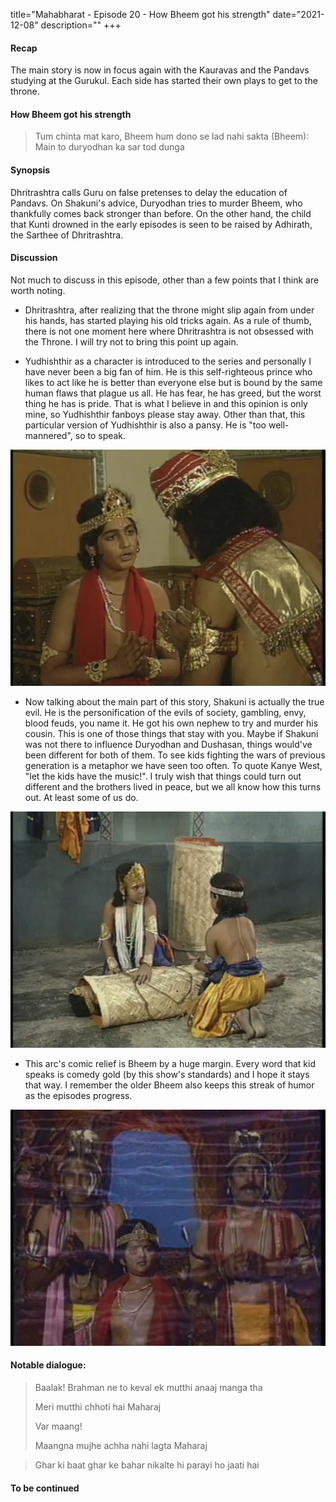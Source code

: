 title="Mahabharat - Episode 20 - How Bheem got his strength"
date="2021-12-08"
description=""
+++
#### Recap 
The main story is now in focus again with the Kauravas and the Pandavs studying
at the Gurukul. Each side has started their own plays to get to the throne.

#### How Bheem got his strength 
> Tum chinta mat karo, Bheem hum dono se lad nahi sakta
> (Bheem): Main to duryodhan ka sar tod dunga

#### Synopsis
Dhritrashtra calls Guru on false pretenses to delay the education of Pandavs. 
On Shakuni's advice, Duryodhan tries to murder Bheem, who thankfully comes
back
stronger than before. On the other hand, the child that Kunti drowned in the
early episodes is seen to be raised by Adhirath, the Sarthee of Dhritrashtra. 

#### Discussion
Not much to discuss in this episode, other than a few points that I think are worth noting. 

- Dhritrashtra, after realizing that the throne might slip again from under his
  hands, has started playing his old tricks again. As a rule of thumb, there is
  not one moment here where Dhritrashtra is not obsessed with the Throne. I
  will try not to bring this point up again.

- Yudhishthir as a character is introduced to the series and personally I have
  never been a big fan of him. He is this self-righteous prince who likes to
  act like he is better than everyone else but is bound by the same human flaws
  that plague us all. He has fear, he has greed, but the worst thing he has is
  pride. That is what I believe in and this opinion is only mine, so
  Yudhishthir fanboys please stay away. Other than that, this particular
  version of Yudhishthir is also a pansy. He is "too well-mannered", so to
  speak.

![Yudhishthir](/static/images/mahabharat/ep_20_3.webp)

- Now talking about the main part of this story, Shakuni is actually the true
  evil. He is the personification of the evils of society, gambling, envy,
  blood feuds, you name it. He got his own nephew to try and murder his cousin.
  This is one of those things that stay with you. Maybe if Shakuni was not
  there to influence Duryodhan and Dushasan, things would've been different for
  both of them. To see kids fighting the wars of previous generation is a
  metaphor we have seen too often. To quote Kanye West, "let the kids have the
  music!". I truly wish that things could turn out different and the brothers
  lived in peace, but we all know how this turns out. At least some of us do.

![Duryodhan's devious act](/static/images/mahabharat/ep_20_4.webp)

- This arc's comic relief is Bheem by a huge margin. Every word that kid speaks
  is comedy gold (by this show's standards) and I hope it stays that way. I
  remember the older Bheem also keeps this streak of humor as the episodes
  progress.

![Bheem in Naglok](/static/images/mahabharat/ep_20_1.webp)

#### Notable dialogue:

> Baalak! Brahman ne to keval ek mutthi anaaj manga tha    
>
> Meri mutthi chhoti hai Maharaj    
>
> Var maang!    
>
> Maangna mujhe achha nahi lagta Maharaj    
<!-- -->

> Ghar ki baat ghar ke bahar nikalte hi parayi ho jaati hai

#### To be continued


